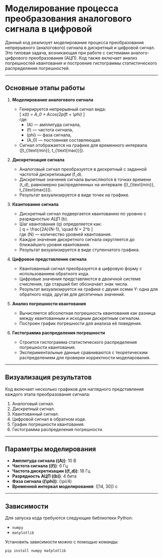 # Моделирование процесса преобразования аналогового сигнала в цифровой

Данный код реализует моделирование процесса преобразования непрерывного (аналогового) сигнала в дискретный и цифровой сигнал. Это типовая задача, возникающая при работе с системами аналого-цифрового преобразования (АЦП). Код также включает анализ погрешностей квантования и построение гистограммы статистического распределения погрешностей.

---

## Основные этапы работы

1. **Моделирование аналогового сигнала**  
   - Генерируется непрерывный сигнал вида:  
     \[
     *x(t) = A_0 + Acos(2pift + \phi)*
     \]  
     где:
     - \(A\) — амплитуда сигнала,
     - \(f\) — частота сигнала,
     - \(phi\) — фаза сигнала,
     - \(A_0\) — постоянная составляющая.
   - Сигнал отображается на графике для временного интервала \([t_{\text{min}}, t_{\text{max}}]\).

2. **Дискретизация сигнала**  
   - Аналоговый сигнал преобразуется в дискретный с заданной частотой дискретизации \(f_d\).  
   - Дискретные значения сигнала вычисляются в точках времени \(t_d\), равномерно распределенных на интервале \([t_{\text{min}}, t_{\text{max}}]\).  
   - Результат визуализируется в виде точек на графике.

3. **Квантование сигнала**  
   - Дискретный сигнал подвергается квантованию по уровню с разрядностью АЦП \(b\).  
   - Шаг квантования \(q\) определяется как:  
     \[
     q = \frac{2A}{N-1}, \quad N = 2^b
     \]  
     где \(N\) — количество уровней квантования.  
   - Каждое значение дискретного сигнала округляется до ближайшего уровня квантования.  
   - Результат визуализируется в виде ступенчатого графика.

4. **Цифровое представление сигнала**  
   - Квантованный сигнал преобразуется в цифровую форму с использованием обратного кода.  
   - Цифровые значения представляются в двоичной системе счисления, где старший бит обозначает знак числа.  
   - Результат визуализируется на графике с двумя осями Y: одна для обратного кода, другая для десятичных значений.

5. **Анализ погрешности квантования**  
   - Вычисляется абсолютная погрешность квантования как разница между квантованным и исходным дискретным сигналом.  
   - Построен график погрешности для анализа её поведения.

6. **Гистограмма распределения погрешности**  
   - Строится гистограмма статистического распределения погрешности квантования.  
   - Экспериментальные данные сравниваются с теоретическим распределением для проверки корректности моделирования.

---

## Визуализация результатов

Код включает несколько графиков для наглядного представления каждого этапа преобразования сигнала:
1. Аналоговый сигнал.
2. Дискретный сигнал.
3. Квантованный сигнал.
4. Цифровой сигнал в обратном коде.
5. График погрешности квантования.
6. Гистограмма распределения погрешности.

---

## Параметры моделирования

- **Амплитуда сигнала (\(A\))**: 10 В  
- **Частота сигнала (\(f\))**: 6 Гц  
- **Частота дискретизации (\(f_d\))**: 18 Гц  
- **Разрядность АЦП (\(b\))**: 4 бита  
- **Фаза сигнала (\(\phi\))**: \(\pi/4\)  
- **Временной интервал моделирования**: \([14, 30]\) с  

---

## Зависимости

Для запуска кода требуются следующие библиотеки Python:
- `numpy`  
- `matplotlib`

Установить зависимости можно с помощью команды:
```bash
pip install numpy matplotlib

